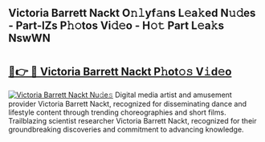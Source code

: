 ## Victoria Barrett Nackt O𝚗𝚕yf𝚊ns L𝚎a𝚔ed N𝚞𝚍es - Part-lZs P𝚑𝚘tos Vi𝚍𝚎o - H𝚘𝚝 Part L𝚎a𝚔s NswWN

# <h2><a href="http://kf13rqw.oniu.top/?m=Victoria+Barrett+Nackt">🔗👉 🔴 Victoria Barrett Nackt P𝚑ot𝚘𝚜 V𝚒d𝚎o</a></h2>

[![Victoria Barrett Nackt Nu𝚍e𝚜](https://i.imgur.com/0qMVB7G.gif)](http://kf13rqw.oniu.top/?m=Victoria+Barrett+Nackt)
Digital media artist and amusement provider Victoria Barrett Nackt, recognized for disseminating dance and lifestyle content through trending choreographies and short films. Trailblazing scientist researcher Victoria Barrett Nackt, recognized for their groundbreaking discoveries and commitment to advancing knowledge.  
